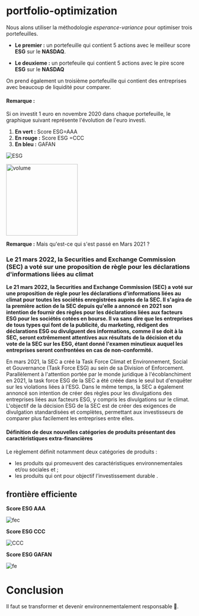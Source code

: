 # portfolio-optimization

Nous alons utiliser la méthodologie *esperance-variance* pour optimiser trois portefeuilles.

*   **Le premier :** un portefeuille qui contient  5 actions avec le meilleur score **ESG** sur le **NASDAQ**.

*   **Le deuxieme :** un portefeuile qui contient 5 actions avec le pire score **ESG** sur le **NASDAQ**


On prend également un troisième portefeuille qui contient des entreprises avec beaucoup de liquidité pour comparer. 

#### **Remarque :**

Si on investit 1 euro en novembre 2020 dans chaque portefeuille, le graphique suivant représente l'évolution de l'euro investi.


1.   **En vert :** Score ESG=AAA
2.   **En rouge :** Score ESG =CCC
3.   **En bleu :** GAFAN 


![ESG](https://user-images.githubusercontent.com/87573896/161515426-cd21ca92-2fe4-42f7-97b7-1a9509ff5e6d.png)

<img width="193" alt="volume" src="https://user-images.githubusercontent.com/87573896/213926012-96962311-dc21-4b75-ba4a-cfe2648916d0.png">

**Remarque :** Mais qu'est-ce qui s'est passé en Mars 2021 ?

### Le 21 mars 2022, la Securities and Exchange Commission (SEC) a voté sur une proposition de règle pour les déclarations d'informations liées au climat

**Le 21 mars 2022, la Securities and Exchange Commission (SEC) a voté sur une proposition de règle pour les déclarations d'informations liées au climat pour toutes les sociétés enregistrées auprès de la SEC. Il s'agira de la première action de la SEC depuis qu'elle a annoncé en 2021 son intention de fournir des règles pour les déclarations liées aux facteurs ESG pour les sociétés cotées en bourse. Il va sans dire que les entreprises de tous types qui font de la publicité, du marketing, rédigent des déclarations ESG ou divulguent des informations, comme il se doit à la SEC, seront extrêmement attentives aux résultats de la décision et du vote de la SEC sur les ESG, étant donné l'examen minutieux auquel les entreprises seront confrontées en cas de non-conformité.**

En mars 2021, la SEC a créé la Task Force Climat et Environnement, Social et Gouvernance (Task Force ESG) au sein de sa Division of Enforcement. Parallèlement à l'attention portée par le monde juridique à l'écoblanchiment en 2021, la task force ESG de la SEC a été créée dans le seul but d'enquêter sur les violations liées à l'ESG. Dans le même temps, la SEC a également annoncé son intention de créer des règles pour les divulgations des entreprises liées aux facteurs ESG, y compris les divulgations sur le climat. L'objectif de la décision ESG de la SEC est de créer des exigences de divulgation standardisées et complètes, permettant aux investisseurs de comparer plus facilement les entreprises entre elles.



#### Définition de deux nouvelles catégories de produits présentant des caractéristiques extra-financières

Le règlement définit notamment deux catégories de produits :

*    les produits qui promeuvent des caractéristiques environnementales et/ou sociales  et ;
*    les produits qui ont pour objectif l’investissement durable .







## **frontière efficiente**

**Score ESG AAA**

![fec](https://user-images.githubusercontent.com/87573896/161527460-5b1e0713-8141-4735-82d7-87f122decc50.png)

**Score ESG CCC**

![CCC](https://user-images.githubusercontent.com/87573896/161781135-99b25ee8-adcd-4083-bc61-9e30ae180311.png)


**Score ESG GAFAN**

![fe](https://user-images.githubusercontent.com/87573896/161527716-00b4f7bf-ac49-4ad0-baf8-d4bc16c08d1c.png)

# **Conclusion** 
Il faut se transformer et devenir environnementalement responsable 🌳.
